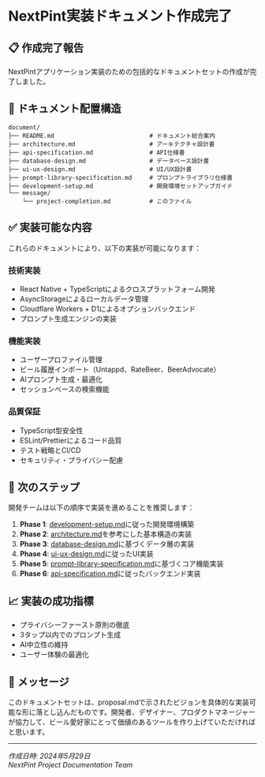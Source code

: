 # NextPint実装ドキュメント作成完了

## 📋 作成完了報告

NextPintアプリケーション実装のための包括的なドキュメントセットの作成が完了しました。

## 📁 ドキュメント配置構造

```
document/
├── README.md                           # ドキュメント総合案内
├── architecture.md                     # アーキテクチャ設計書
├── api-specification.md                # API仕様書
├── database-design.md                  # データベース設計書
├── ui-ux-design.md                     # UI/UX設計書
├── prompt-library-specification.md     # プロンプトライブラリ仕様書
├── development-setup.md                # 開発環境セットアップガイド
└── message/
    └── project-completion.md           # このファイル
```

## ✅ 実装可能な内容

これらのドキュメントにより、以下の実装が可能になります：

### 技術実装
- React Native + TypeScriptによるクロスプラットフォーム開発
- AsyncStorageによるローカルデータ管理
- Cloudflare Workers + D1によるオプションバックエンド
- プロンプト生成エンジンの実装

### 機能実装
- ユーザープロファイル管理
- ビール履歴インポート（Untappd、RateBeer、BeerAdvocate）
- AIプロンプト生成・最適化
- セッションベースの検索機能

### 品質保証
- TypeScript型安全性
- ESLint/Prettierによるコード品質
- テスト戦略とCI/CD
- セキュリティ・プライバシー配慮

## 🎯 次のステップ

開発チームは以下の順序で実装を進めることを推奨します：

1. **Phase 1**: [development-setup.md](../development-setup.md)に従った開発環境構築
2. **Phase 2**: [architecture.md](../architecture.md)を参考にした基本構造の実装
3. **Phase 3**: [database-design.md](../database-design.md)に基づくデータ層の実装
4. **Phase 4**: [ui-ux-design.md](../ui-ux-design.md)に従ったUI実装
5. **Phase 5**: [prompt-library-specification.md](../prompt-library-specification.md)に基づくコア機能実装
6. **Phase 6**: [api-specification.md](../api-specification.md)に従ったバックエンド実装

## 📈 実装の成功指標

- プライバシーファースト原則の徹底
- 3タップ以内でのプロンプト生成
- AI中立性の維持
- ユーザー体験の最適化

## 💬 メッセージ

このドキュメントセットは、proposal.mdで示されたビジョンを具体的な実装可能な形に落とし込んだものです。開発者、デザイナー、プロダクトマネージャーが協力して、ビール愛好家にとって価値のあるツールを作り上げていただければと思います。

---
*作成日時: 2024年5月29日*  
*NextPint Project Documentation Team*